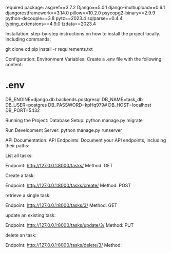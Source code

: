 required package:
asgiref==3.7.2
Django==5.0.1
django-multiupload==0.6.1
djangorestframework==3.14.0
pillow==10.2.0
psycopg2-binary==2.9.9
python-decouple==3.8
pytz==2023.4
sqlparse==0.4.4
typing_extensions==4.9.0
tzdata==2023.4

Installation:
step-by-step instructions on how to install the project locally. Including commands:

git clone <repository-url>
cd <project-folder>
pip install -r requirements.txt

Configuration:
Environment Variables:
Create a .env file with the following content:

# .env
DB_ENGINE=django.db.backends.postgresql
DB_NAME=task_db
DB_USER=postgres
DB_PASSWORD=kpHq979#
DB_HOST=localhost
DB_PORT=5432


Running the Project:
Database Setup:
python manage.py migrate

Run Development Server:
python manage.py runserver

API Documentation:
API Endpoints:
Document your API endpoints, including their paths:

List all tasks:

Endpoint: http://127.0.0.1:8000/tasks/
Method: GET

Create a task:

Endpoint: http://127.0.0.1:8000/tasks/create/
Method: POST

retrieve a single task:

Endpoint: http://127.0.0.1:8000/tasks/3/
Method: GET

update an existing task:

Endpoint: http://127.0.0.1:8000/tasks/update/3/
Method: PUT

delete an task:

Endpoint: http://127.0.0.1:8000/tasks/delete/3/
Method: 







